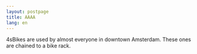 ```yaml
---
layout: postpage
title: AAAA
lang: en
---
```

4sBikes are used by almost everyone in downtown Amsterdam. These ones are chained to a bike rack.